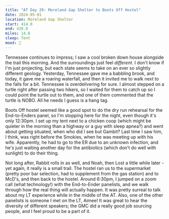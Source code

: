 ```yaml
---
title: "AT Day 29: Moreland Gap Shelter to Boots Off Hostel"
date: 2024-05-01
location: Moreland Gap Shelter
start: 414.0
end: 428.8
miles: 14.8
sleep: Tent
mood: 🙂
---
```

Tennessee continues to impress; I saw a cool broken down house alongside the trail this morning. And the surroundings just feel *different*. I don't know if I'm just projecting, but each state seems to take on an ever so slightly different geology. Yesterday, Tennessee gave me a babbling brook, and today, it gave me a roaring waterfall, and then it invited me to walk next to the falls for a bit. Tennessee is overdelivering for sure. I almost stepped on a turtle right after passing two hikers, so I waited for them to catch up so I could point the turtle out to them, and one of them commented that the turtle is NOBO. All he needs I guess is a hang tag.

Boots Off hostel seemed like a good spot to do the dry run rehearsal for the End-to-Enders panel, so I'm stopping here for the night, even though it's only 12:30pm. I set up my tent next to a chicken coop (which might be quieter in the morning than a highway or a guy with sleep apnea?) and went about getting situated, when who did I see but Gambit? Last time I saw him, I think, was right before the Smokies, when he was meeting up with his wife. Apparently, he had to go to the ER due to an unknown infection, and he's just waiting another day for the antibiotics (which don't do well with sunlight) to do their thing.

Not long after, Rabbit rolls in as well, and Noah, then Lost a little while later - yet again, it really is a small trail. The hostel ran us to the supermarket (pretty poor bar selection, had to supplement from the gas station) and to McD's, and then back to the hostel. Around 6:30pm, I jumped on a zoom call (what technology!) with the End-to-Ender panelists, and we walk through how the real thing will actually happen. It was pretty surreal to talk about my LT experience while in the middle of the AT. Also, one of the other panelists is someone I met on the LT, Aimee! It was great to hear the diversity of different speakers; the GMC did a really good job sourcing people, and I feel proud to be a part of it.
